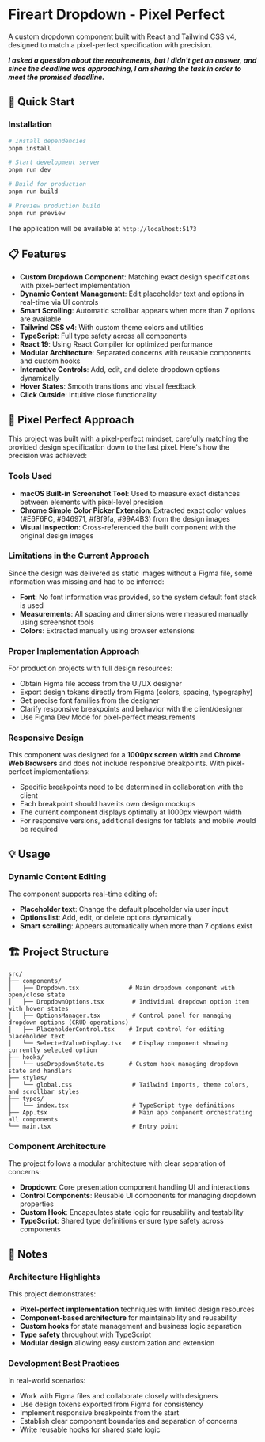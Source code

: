 # Fireart Dropdown - Pixel Perfect

A custom dropdown component built with React and Tailwind CSS v4, designed to match a pixel-perfect specification with precision.

***I asked a question about the requirements, but I didn't get an answer, and since the deadline was approaching, I am sharing the task in order to meet the promised deadline.***

## 🚀 Quick Start

### Installation

```bash
# Install dependencies
pnpm install

# Start development server
pnpm run dev

# Build for production
pnpm run build

# Preview production build
pnpm run preview
```

The application will be available at `http://localhost:5173`

## 📋 Features

- **Custom Dropdown Component**: Matching exact design specifications with pixel-perfect implementation
- **Dynamic Content Management**: Edit placeholder text and options in real-time via UI controls
- **Smart Scrolling**: Automatic scrollbar appears when more than 7 options are available
- **Tailwind CSS v4**: With custom theme colors and utilities
- **TypeScript**: Full type safety across all components
- **React 19**: Using React Compiler for optimized performance
- **Modular Architecture**: Separated concerns with reusable components and custom hooks
- **Interactive Controls**: Add, edit, and delete dropdown options dynamically
- **Hover States**: Smooth transitions and visual feedback
- **Click Outside**: Intuitive close functionality

## 🎨 Pixel Perfect Approach

This project was built with a pixel-perfect mindset, carefully matching the provided design specification down to the last pixel. Here's how the precision was achieved:

### Tools Used

- **macOS Built-in Screenshot Tool**: Used to measure exact distances between elements with pixel-level precision
- **Chrome Simple Color Picker Extension**: Extracted exact color values (#E6F6FC, #646971, #f8f9fa, #99A4B3) from the design images
- **Visual Inspection**: Cross-referenced the built component with the original design images

### Limitations in the Current Approach

Since the design was delivered as static images without a Figma file, some information was missing and had to be inferred:

- **Font**: No font information was provided, so the system default font stack is used
- **Measurements**: All spacing and dimensions were measured manually using screenshot tools
- **Colors**: Extracted manually using browser extensions

### Proper Implementation Approach

For production projects with full design resources:

- Obtain Figma file access from the UI/UX designer
- Export design tokens directly from Figma (colors, spacing, typography)
- Get precise font families from the designer
- Clarify responsive breakpoints and behavior with the client/designer
- Use Figma Dev Mode for pixel-perfect measurements

### Responsive Design

This component was designed for a **1000px screen width** and **Chrome Web Browsers** and does not include responsive breakpoints. With pixel-perfect implementations:

- Specific breakpoints need to be determined in collaboration with the client
- Each breakpoint should have its own design mockups
- The current component displays optimally at 1000px viewport width
- For responsive versions, additional designs for tablets and mobile would be required

## 💡 Usage

### Dynamic Content Editing

The component supports real-time editing of:
- **Placeholder text**: Change the default placeholder via user input
- **Options list**: Add, edit, or delete options dynamically
- **Smart scrolling**: Appears automatically when more than 7 options exist

## 🏗️ Project Structure

```
src/
├── components/
│   ├── Dropdown.tsx              # Main dropdown component with open/close state
│   ├── DropdownOptions.tsx        # Individual dropdown option item with hover states
│   ├── OptionsManager.tsx         # Control panel for managing dropdown options (CRUD operations)
│   ├── PlaceholderControl.tsx    # Input control for editing placeholder text
│   └── SelectedValueDisplay.tsx   # Display component showing currently selected option
├── hooks/
│   └── useDropdownState.ts       # Custom hook managing dropdown state and handlers
├── styles/
│   └── global.css                 # Tailwind imports, theme colors, and scrollbar styles
├── types/
│   └── index.tsx                  # TypeScript type definitions
├── App.tsx                        # Main app component orchestrating all components
└── main.tsx                       # Entry point
```

### Component Architecture

The project follows a modular architecture with clear separation of concerns:

- **Dropdown**: Core presentation component handling UI and interactions
- **Control Components**: Reusable UI components for managing dropdown properties
- **Custom Hook**: Encapsulates state logic for reusability and testability
- **TypeScript**: Shared type definitions ensure type safety across components

## 📝 Notes

### Architecture Highlights

This project demonstrates:
- **Pixel-perfect implementation** techniques with limited design resources
- **Component-based architecture** for maintainability and reusability
- **Custom hooks** for state management and business logic separation
- **Type safety** throughout with TypeScript
- **Modular design** allowing easy customization and extension

### Development Best Practices

In real-world scenarios:
- Work with Figma files and collaborate closely with designers
- Use design tokens exported from Figma for consistency
- Implement responsive breakpoints from the start
- Establish clear component boundaries and separation of concerns
- Write reusable hooks for shared state logic
